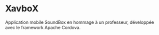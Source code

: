 # XavboX

Application mobile SoundBox en hommage à un professeur, développée avec le framework Apache Cordova.
